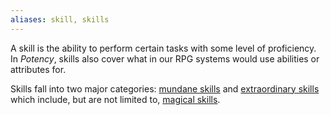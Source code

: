```yaml
---
aliases: skill, skills
---
```

   
A skill is the ability to perform certain tasks with some level of proficiency. In _Potency_, skills also cover what in our RPG systems would use abilities or attributes for.   
   
Skills fall into two major categories: [mundane skills](../Skills/Mundane%20Skills.md) and [extraordinary skills](../Skills/Extraordinary%20Skills.md) which include, but are not limited to, [magical skills](../Magic/Magic.md).